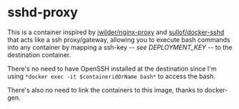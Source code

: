 # sshd-proxy

This is a container inspired by [jwilder/nginx-proxy](https://github.com/jwilder/nginx-proxy) and [sullof/docker-sshd](https://github.com/sullof/docker-sshd) that acts like a ssh proxy/gateway, allowing you to execute bash commands into any container by mapping a ssh-key -- *see DEPLOYMENT_KEY* -- to the destination container.

There's no need to have OpenSSH installed at the destination since I'm using `*docker exec -it $containeridOrName bash*` to access the bash.

There's also no need to link the containers to this image, thanks to docker-gen.
